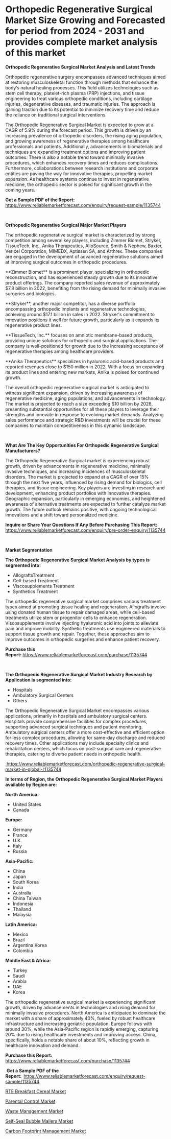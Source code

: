 <p><h1>Orthopedic Regenerative Surgical Market Size Growing and Forecasted for period from 2024 - 2031 and provides complete market analysis of this market</h1></p><p><strong>Orthopedic Regenerative Surgical Market Analysis and Latest Trends</strong></p>
<p><p>Orthopedic regenerative surgery encompasses advanced techniques aimed at restoring musculoskeletal function through methods that enhance the body’s natural healing processes. This field utilizes technologies such as stem cell therapy, platelet-rich plasma (PRP) injections, and tissue engineering to treat various orthopedic conditions, including cartilage injuries, degenerative diseases, and traumatic injuries. The approach is gaining traction due to its potential to minimize recovery time and reduce the reliance on traditional surgical interventions.</p><p>The Orthopedic Regenerative Surgical Market is expected to grow at a CAGR of 5.9% during the forecast period. This growth is driven by an increasing prevalence of orthopedic disorders, the rising aging population, and growing awareness of regenerative therapies among healthcare professionals and patients. Additionally, advancements in biomaterials and techniques are expanding treatment options and improving patient outcomes. There is also a notable trend toward minimally invasive procedures, which enhances recovery times and reduces complications. Furthermore, collaborations between research institutions and corporate entities are paving the way for innovative therapies, propelling market expansion. As healthcare systems continue to invest in regenerative medicine, the orthopedic sector is poised for significant growth in the coming years.</p></p>
<p><strong>Get a Sample PDF of the Report:&nbsp;</strong> <a href="https://www.reliablemarketforecast.com/enquiry/request-sample/1135744?utm_campaign=1167&utm_medium=2&utm_source=Github&utm_content=ia&utm_term=20122024&utm_id=orthopedic-regenerative-surgical">https://www.reliablemarketforecast.com/enquiry/request-sample/1135744</a></p>
<p>&nbsp;</p>
<p><strong>Orthopedic Regenerative Surgical Major Market Players</strong></p>
<p><p>The orthopedic regenerative surgical market is characterized by strong competition among several key players, including Zimmer Biomet, Stryker, TissueTech, Inc., Anika Therapeutics, AlloSource, Smith & Nephew, Baxter, Vericel Corporation, MIMEDX, Aptissen SA, and Arthrex. These companies are engaged in the development of advanced regenerative solutions aimed at improving surgical outcomes in orthopedic procedures.</p><p>**Zimmer Biomet** is a prominent player, specializing in orthopedic reconstruction, and has experienced steady growth due to its innovative product offerings. The company reported sales revenue of approximately $7.8 billion in 2022, benefiting from the rising demand for minimally invasive surgeries and biologics.</p><p>**Stryker**, another major competitor, has a diverse portfolio encompassing orthopedic implants and regenerative technologies, achieving around $17.1 billion in sales in 2022. Stryker's commitment to innovation positions it well for future growth, particularly as it expands its regenerative product lines.</p><p>**TissueTech, Inc.** focuses on amniotic membrane-based products, providing unique solutions for orthopedic and surgical applications. The company is well-positioned for growth due to the increasing acceptance of regenerative therapies among healthcare providers.</p><p>**Anika Therapeutics** specializes in hyaluronic acid-based products and reported revenues close to $150 million in 2022. With a focus on expanding its product lines and entering new markets, Anika is poised for continued growth.</p><p>The overall orthopedic regenerative surgical market is anticipated to witness significant expansion, driven by increasing awareness of regenerative medicine, aging populations, and advancements in technology. The market is projected to reach a size exceeding $10 billion by 2028, presenting substantial opportunities for all these players to leverage their strengths and innovate in response to evolving market demands. Analyzing sales performance and strategic R&D investments will be crucial for these companies to maintain competitiveness in this dynamic landscape.</p></p>
<p>&nbsp;</p>
<p><strong>What Are The Key Opportunities For Orthopedic Regenerative Surgical Manufacturers?</strong></p>
<p><p>The Orthopedic Regenerative Surgical market is experiencing robust growth, driven by advancements in regenerative medicine, minimally invasive techniques, and increasing incidences of musculoskeletal disorders. The market is projected to expand at a CAGR of over 15% through the next five years, influenced by rising demand for biologics, cell therapies, and tissue engineering. Key players are investing in research and development, enhancing product portfolios with innovative therapies. Geographic expansion, particularly in emerging economies, and heightened awareness of alternative treatments are expected to further catalyze market growth. The future outlook remains positive, with ongoing technological innovations and a shift toward personalized medicine.</p></p>
<p><strong>Inquire or Share Your Questions If Any Before Purchasing This Report:</strong> <a href="https://www.reliablemarketforecast.com/enquiry/pre-order-enquiry/1135744?utm_campaign=1167&utm_medium=2&utm_source=Github&utm_content=ia&utm_term=20122024&utm_id=orthopedic-regenerative-surgical">https://www.reliablemarketforecast.com/enquiry/pre-order-enquiry/1135744</a></p>
<p>&nbsp;</p>
<p><strong>Market Segmentation</strong></p>
<p><strong>The Orthopedic Regenerative Surgical Market Analysis by types is segmented into:</strong></p>
<p><ul><li>AllograftsTreatment</li><li>Cell-based Treatment</li><li>Viscosupplements Treatment</li><li>Synthetics Treatment</li></ul></p>
<p><p>The orthopedic regenerative surgical market comprises various treatment types aimed at promoting tissue healing and regeneration. Allografts involve using donated human tissue to repair damaged areas, while cell-based treatments utilize stem or progenitor cells to enhance regeneration. Viscosupplements involve injecting hyaluronic acid into joints to alleviate pain and improve mobility. Synthetic treatments use engineered materials to support tissue growth and repair. Together, these approaches aim to improve outcomes in orthopedic surgeries and enhance patient recovery.</p></p>
<p><strong>Purchase this Report:&nbsp;</strong><a href="https://www.reliablemarketforecast.com/purchase/1135744?utm_campaign=1167&utm_medium=2&utm_source=Github&utm_content=ia&utm_term=20122024&utm_id=orthopedic-regenerative-surgical">https://www.reliablemarketforecast.com/purchase/1135744</a></p>
<p>&nbsp;</p>
<p><strong>The Orthopedic Regenerative Surgical Market Industry Research by Application is segmented into:</strong></p>
<p><ul><li>Hospitals</li><li>Ambulatory Surgical Centers</li><li>Others</li></ul></p>
<p><p>The Orthopedic Regenerative Surgical Market encompasses various applications, primarily in hospitals and ambulatory surgical centers. Hospitals provide comprehensive facilities for complex procedures, supporting advanced surgical techniques and patient monitoring. Ambulatory surgical centers offer a more cost-effective and efficient option for less complex procedures, allowing for same-day discharge and reduced recovery times. Other applications may include specialty clinics and rehabilitation centers, which focus on post-surgical care and regenerative therapies, catering to diverse patient needs in orthopedic health.</p></p>
<p><a href="https://www.reliablemarketforecast.com/orthopedic-regenerative-surgical-market-in-global-r1135744?utm_campaign=1167&utm_medium=2&utm_source=Github&utm_content=ia&utm_term=20122024&utm_id=orthopedic-regenerative-surgical">&nbsp;https://www.reliablemarketforecast.com/orthopedic-regenerative-surgical-market-in-global-r1135744</a></p>
<p><strong>In terms of Region, the Orthopedic Regenerative Surgical Market Players available by Region are:</strong></p>
<p>
    <p> <strong> North America: </strong>
        <ul>
            <li>United States</li>
            <li>Canada</li>
        </ul>
        </p> 
    <p> <strong> Europe: </strong>
        <ul>
            <li>Germany</li>
            <li>France</li>
            <li>U.K.</li>
            <li>Italy</li>
            <li>Russia</li>
        </ul>
        </p> 
    <p> <strong> Asia-Pacific: </strong>
        <ul>
            <li>China</li>
            <li>Japan</li>
            <li>South Korea</li>
            <li>India</li>
            <li>Australia</li>
            <li>China Taiwan</li>
            <li>Indonesia</li>
            <li>Thailand</li>
            <li>Malaysia</li>
        </ul>
        </p> 
    <p> <strong> Latin America: </strong>
        <ul>
            <li>Mexico</li>
            <li>Brazil</li>
            <li>Argentina Korea</li>
            <li>Colombia</li>
        </ul>
        </p> 
    <p> <strong> Middle East & Africa: </strong>
        <ul>
            <li>Turkey</li>
            <li>Saudi</li>
            <li>Arabia</li>
            <li>UAE</li>
            <li>Korea</li>
        </ul>
    </p>
    </p>
<p><p>The orthopedic regenerative surgical market is experiencing significant growth, driven by advancements in technologies and rising demand for minimally invasive procedures. North America is anticipated to dominate the market with a share of approximately 40%, fueled by robust healthcare infrastructure and increasing geriatric population. Europe follows with around 30%, while the Asia-Pacific region is rapidly emerging, capturing 20% due to rising healthcare investments and improving access. China, specifically, holds a notable share of about 10%, reflecting growth in healthcare innovation and demand.</p></p>
<p><strong>Purchase this Report: </strong><a href="https://www.reliablemarketforecast.com/purchase/1135744?utm_campaign=1167&utm_medium=2&utm_source=Github&utm_content=ia&utm_term=20122024&utm_id=orthopedic-regenerative-surgical">https://www.reliablemarketforecast.com/purchase/1135744</a></p>
<p>&nbsp;<strong>Get a Sample PDF of the Report:&nbsp;&nbsp;</strong><a href="https://www.reliablemarketforecast.com/enquiry/request-sample/1135744?utm_campaign=1167&utm_medium=2&utm_source=Github&utm_content=ia&utm_term=20122024&utm_id=orthopedic-regenerative-surgical">https://www.reliablemarketforecast.com/enquiry/request-sample/1135744</a></p>
<p><strong></strong></p>
<p><p><a href="https://github.com/mabutironaldo/Market-Research-Report-List-6/blob/main/rte-breakfast-cereal-market.md?utm_campaign=1167&utm_medium=2&utm_source=Github&utm_content=ia&utm_term=20122024&utm_id=orthopedic-regenerative-surgical">RTE Breakfast Cereal Market</a></p><p><a href="https://www.linkedin.com/pulse/key-trends-revenue-potential-global-parental-control-market-detailed-io0pf?utm_campaign=1167&utm_medium=2&utm_source=Github&utm_content=ia&utm_term=20122024&utm_id=orthopedic-regenerative-surgical">Parental Control Market</a></p><p><a href="https://www.linkedin.com/pulse/market-study-on77-cagr-forecast-from-2024-2031-offeringsignificant-irqme?utm_campaign=1167&utm_medium=2&utm_source=Github&utm_content=ia&utm_term=20122024&utm_id=orthopedic-regenerative-surgical">Waste Management Market</a></p><p><a href="https://github.com/vangtreena19871987/Market-Research-Report-List-1/blob/main/self-seal-bubble-mailers-market.md?utm_campaign=1167&utm_medium=2&utm_source=Github&utm_content=ia&utm_term=20122024&utm_id=orthopedic-regenerative-surgical">Self-Seal Bubble Mailers Market</a></p><p><a href="https://www.linkedin.com/pulse/resilient-growth-expected-global-carbon-footprint-management-market-5tpme?utm_campaign=1167&utm_medium=2&utm_source=Github&utm_content=ia&utm_term=20122024&utm_id=orthopedic-regenerative-surgical">Carbon Footprint Management Market</a></p></p>